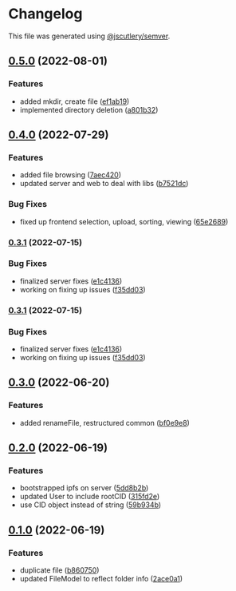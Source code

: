 # Changelog

This file was generated using [@jscutlery/semver](https://github.com/jscutlery/semver).

## [0.5.0](https://github.com/Crate-Network/crate/compare/@crate/common-0.4.0...@crate/common-0.5.0) (2022-08-01)


### Features

* added mkdir, create file ([ef1ab19](https://github.com/Crate-Network/crate/commit/ef1ab19a614b0bc1242376aa0a0d2124adc85322))
* implemented directory deletion ([a801b32](https://github.com/Crate-Network/crate/commit/a801b3203b285fb3db3f3b3dc12bccf67e034fba))

## [0.4.0](https://github.com/Crate-Network/crate/compare/@crate/common-0.3.1...@crate/common-0.4.0) (2022-07-29)


### Features

* added file browsing ([7aec420](https://github.com/Crate-Network/crate/commit/7aec420e923981416a28ed41b43f8a51d96dc65a))
* updated server and web to deal with libs ([b7521dc](https://github.com/Crate-Network/crate/commit/b7521dc42d5842950c06014f36f0df0a4ad3343a))


### Bug Fixes

* fixed up frontend selection, upload, sorting, viewing ([65e2689](https://github.com/Crate-Network/crate/commit/65e2689e083a68cc763cd05226577af12fd8ea61))

### [0.3.1](https://github.com/Crate-Network/crate/compare/@crate/common-0.3.0...@crate/common-0.3.1) (2022-07-15)


### Bug Fixes

* finalized server fixes ([e1c4136](https://github.com/Crate-Network/crate/commit/e1c4136b5c2b00a7eaac5cfebf8976119fbda92a))
* working on fixing up issues ([f35dd03](https://github.com/Crate-Network/crate/commit/f35dd03761c0fc1a1e4cafd5cbfdb080300e5dd0))

### [0.3.1](https://github.com/Crate-Network/crate/compare/@crate/common-0.3.0...@crate/common-0.3.1) (2022-07-15)


### Bug Fixes

* finalized server fixes ([e1c4136](https://github.com/Crate-Network/crate/commit/e1c4136b5c2b00a7eaac5cfebf8976119fbda92a))
* working on fixing up issues ([f35dd03](https://github.com/Crate-Network/crate/commit/f35dd03761c0fc1a1e4cafd5cbfdb080300e5dd0))

## [0.3.0](https://github.com/Crate-Network/crate/compare/@crate/common-0.2.0...@crate/common-0.3.0) (2022-06-20)

### Features

- added renameFile, restructured common ([bf0e9e8](https://github.com/Crate-Network/crate/commit/bf0e9e8219f5f8377f5adb40c167483b6827caa1))

## [0.2.0](https://github.com/Crate-Network/crate/compare/@crate/common-0.1.0...@crate/common-0.2.0) (2022-06-19)

### Features

- bootstrapped ipfs on server ([5dd8b2b](https://github.com/Crate-Network/crate/commit/5dd8b2b3c86a56590bd6c066bae91122bd849a16))
- updated User to include rootCID ([315fd2e](https://github.com/Crate-Network/crate/commit/315fd2e4116c14d8edaa3602fc04d055d434b80a))
- use CID object instead of string ([59b934b](https://github.com/Crate-Network/crate/commit/59b934be6b3f6d3f124f9724fc8e7c9bc89121dd))

## [0.1.0](https://github.com/Crate-Network/crate/compare/@crate/common-0.0.1...@crate/common-0.1.0) (2022-06-19)

### Features

- duplicate file ([b860750](https://github.com/Crate-Network/crate/commit/b860750325d67d4f84789a946feafde7de8ddba6))
- updated FileModel to reflect folder info ([2ace0a1](https://github.com/Crate-Network/crate/commit/2ace0a1a2eecf4584e11fd9cc536775990402b54))
